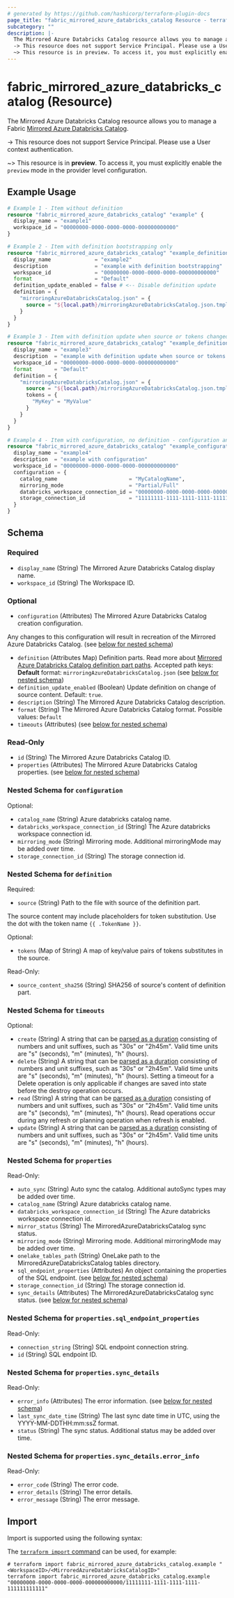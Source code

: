 ```yaml
---
# generated by https://github.com/hashicorp/terraform-plugin-docs
page_title: "fabric_mirrored_azure_databricks_catalog Resource - terraform-provider-fabric"
subcategory: ""
description: |-
  The Mirrored Azure Databricks Catalog resource allows you to manage a Fabric Mirrored Azure Databricks Catalog https://learn.microsoft.com/fabric/database/mirrored-database/azure-databricks.
  -> This resource does not support Service Principal. Please use a User context authentication.
  ~> This resource is in preview. To access it, you must explicitly enable the preview mode in the provider level configuration.
---
```


# fabric_mirrored_azure_databricks_catalog (Resource)

The Mirrored Azure Databricks Catalog resource allows you to manage a Fabric [Mirrored Azure Databricks Catalog](https://learn.microsoft.com/fabric/database/mirrored-database/azure-databricks).

-> This resource does not support Service Principal. Please use a User context authentication.

~> This resource is in **preview**. To access it, you must explicitly enable the `preview` mode in the provider level configuration.

## Example Usage

```terraform
# Example 1 - Item without definition
resource "fabric_mirrored_azure_databricks_catalog" "example" {
  display_name = "example1"
  workspace_id = "00000000-0000-0000-0000-000000000000"
}

# Example 2 - Item with definition bootstrapping only
resource "fabric_mirrored_azure_databricks_catalog" "example_definition_bootstrap" {
  display_name              = "example2"
  description               = "example with definition bootstrapping"
  workspace_id              = "00000000-0000-0000-0000-000000000000"
  format                    = "Default"
  definition_update_enabled = false # <-- Disable definition update
  definition = {
    "mirroringAzureDatabricksCatalog.json" = {
      source = "${local.path}/mirroringAzureDatabricksCatalog.json.tmpl"
    }
  }
}

# Example 3 - Item with definition update when source or tokens changed
resource "fabric_mirrored_azure_databricks_catalog" "example_definition_update" {
  display_name = "example3"
  description  = "example with definition update when source or tokens changed"
  workspace_id = "00000000-0000-0000-0000-000000000000"
  format       = "Default"
  definition = {
    "mirroringAzureDatabricksCatalog.json" = {
      source = "${local.path}/mirroringAzureDatabricksCatalog.json.tmpl"
      tokens = {
        "MyKey" = "MyValue"
      }
    }
  }
}

# Example 4 - Item with configuration, no definition - configuration and definition cannot be used together at the same time
resource "fabric_mirrored_azure_databricks_catalog" "example_configuration" {
  display_name = "example4"
  description  = "example with configuration"
  workspace_id = "00000000-0000-0000-0000-000000000000"
  configuration = {
    catalog_name                       = "MyCatalogName",
    mirroring_mode                     = "Partial/Full"
    databricks_workspace_connection_id = "00000000-0000-0000-0000-000000000000"
    storage_connection_id              = "11111111-1111-1111-1111-111111111111"
  }
}
```

<!-- schema generated by tfplugindocs -->
## Schema

### Required

- `display_name` (String) The Mirrored Azure Databricks Catalog display name.
- `workspace_id` (String) The Workspace ID.

### Optional

- `configuration` (Attributes) The Mirrored Azure Databricks Catalog creation configuration.

Any changes to this configuration will result in recreation of the Mirrored Azure Databricks Catalog. (see [below for nested schema](#nestedatt--configuration))

- `definition` (Attributes Map) Definition parts. Read more about [Mirrored Azure Databricks Catalog definition part paths](https://learn.microsoft.com/rest/api/fabric/articles/item-management/definitions/mirrored-azuredatabricks-unitycatalog-definition). Accepted path keys: **Default** format: `mirroringAzureDatabricksCatalog.json` (see [below for nested schema](#nestedatt--definition))
- `definition_update_enabled` (Boolean) Update definition on change of source content. Default: `true`.
- `description` (String) The Mirrored Azure Databricks Catalog description.
- `format` (String) The Mirrored Azure Databricks Catalog format. Possible values: `Default`
- `timeouts` (Attributes) (see [below for nested schema](#nestedatt--timeouts))

### Read-Only

- `id` (String) The Mirrored Azure Databricks Catalog ID.
- `properties` (Attributes) The Mirrored Azure Databricks Catalog properties. (see [below for nested schema](#nestedatt--properties))

<a id="nestedatt--configuration"></a>

### Nested Schema for `configuration`

Optional:

- `catalog_name` (String) Azure databricks catalog name.
- `databricks_workspace_connection_id` (String) The Azure databricks workspace connection id.
- `mirroring_mode` (String) Mirroring mode. Additional mirroringMode may be added over time.
- `storage_connection_id` (String) The storage connection id.

<a id="nestedatt--definition"></a>

### Nested Schema for `definition`

Required:

- `source` (String) Path to the file with source of the definition part.

The source content may include placeholders for token substitution. Use the dot with the token name `{{ .TokenName }}`.

Optional:

- `tokens` (Map of String) A map of key/value pairs of tokens substitutes in the source.

Read-Only:

- `source_content_sha256` (String) SHA256 of source's content of definition part.

<a id="nestedatt--timeouts"></a>

### Nested Schema for `timeouts`

Optional:

- `create` (String) A string that can be [parsed as a duration](https://pkg.go.dev/time#ParseDuration) consisting of numbers and unit suffixes, such as "30s" or "2h45m". Valid time units are "s" (seconds), "m" (minutes), "h" (hours).
- `delete` (String) A string that can be [parsed as a duration](https://pkg.go.dev/time#ParseDuration) consisting of numbers and unit suffixes, such as "30s" or "2h45m". Valid time units are "s" (seconds), "m" (minutes), "h" (hours). Setting a timeout for a Delete operation is only applicable if changes are saved into state before the destroy operation occurs.
- `read` (String) A string that can be [parsed as a duration](https://pkg.go.dev/time#ParseDuration) consisting of numbers and unit suffixes, such as "30s" or "2h45m". Valid time units are "s" (seconds), "m" (minutes), "h" (hours). Read operations occur during any refresh or planning operation when refresh is enabled.
- `update` (String) A string that can be [parsed as a duration](https://pkg.go.dev/time#ParseDuration) consisting of numbers and unit suffixes, such as "30s" or "2h45m". Valid time units are "s" (seconds), "m" (minutes), "h" (hours).

<a id="nestedatt--properties"></a>

### Nested Schema for `properties`

Read-Only:

- `auto_sync` (String) Auto sync the catalog. Additional autoSync types may be added over time.
- `catalog_name` (String) Azure databricks catalog name.
- `databricks_workspace_connection_id` (String) The Azure databricks workspace connection id.
- `mirror_status` (String) The MirroredAzureDatabricksCatalog sync status.
- `mirroring_mode` (String) Mirroring mode. Additional mirroringMode may be added over time.
- `onelake_tables_path` (String) OneLake path to the MirroredAzureDatabricksCatalog tables directory.
- `sql_endpoint_properties` (Attributes) An object containing the properties of the SQL endpoint. (see [below for nested schema](#nestedatt--properties--sql_endpoint_properties))
- `storage_connection_id` (String) The storage connection id.
- `sync_details` (Attributes) The MirroredAzureDatabricksCatalog sync status. (see [below for nested schema](#nestedatt--properties--sync_details))

<a id="nestedatt--properties--sql_endpoint_properties"></a>

### Nested Schema for `properties.sql_endpoint_properties`

Read-Only:

- `connection_string` (String) SQL endpoint connection string.
- `id` (String) SQL endpoint ID.

<a id="nestedatt--properties--sync_details"></a>

### Nested Schema for `properties.sync_details`

Read-Only:

- `error_info` (Attributes) The error information. (see [below for nested schema](#nestedatt--properties--sync_details--error_info))
- `last_sync_date_time` (String) The last sync date time in UTC, using the YYYY-MM-DDTHH:mm:ssZ format.
- `status` (String) The sync status. Additional status may be added over time.

<a id="nestedatt--properties--sync_details--error_info"></a>

### Nested Schema for `properties.sync_details.error_info`

Read-Only:

- `error_code` (String) The error code.
- `error_details` (String) The error details.
- `error_message` (String) The error message.

## Import

Import is supported using the following syntax:

The [`terraform import` command](https://developer.hashicorp.com/terraform/cli/commands/import) can be used, for example:

```shell
# terraform import fabric_mirrored_azure_databricks_catalog.example "<WorkspaceID>/<MirroredAzureDatabricksCatalogID>"
terraform import fabric_mirrored_azure_databricks_catalog.example "00000000-0000-0000-0000-000000000000/11111111-1111-1111-1111-111111111111"
```
